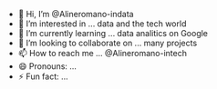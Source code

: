 - 👋 Hi, I’m @Alineromano-indata
- 👀 I’m interested in ... data and the tech world 
- 🌱 I’m currently learning ... data analitics on Google 
- 💞️ I’m looking to collaborate on ... many projects
- 📫 How to reach me ... @Alineromano-intech 
- 😄 Pronouns: ...
- ⚡ Fun fact: ...

<!---
Alineromano-intech/Alineromano-intech is a ✨ special ✨ repository because its `README.md` (this file) appears on your GitHub profile.
You can click the Preview link to take a look at your changes.
--->
